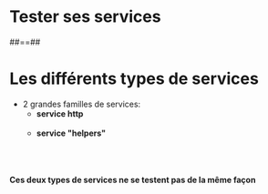 <!-- .slide: class="transition-bg-grey-1 underline" -->
# Tester ses services

##==##

<!-- .slide: class="sfeir-basic-slide" -->
# Les différents types de services

- 2 grandes familles de services:
    - __service http__<br><br>
    - __service "helpers"__<br><br>
<br><br>

__Ces deux types de services ne se testent pas de la même façon__
<!-- .element: class="important" -->

